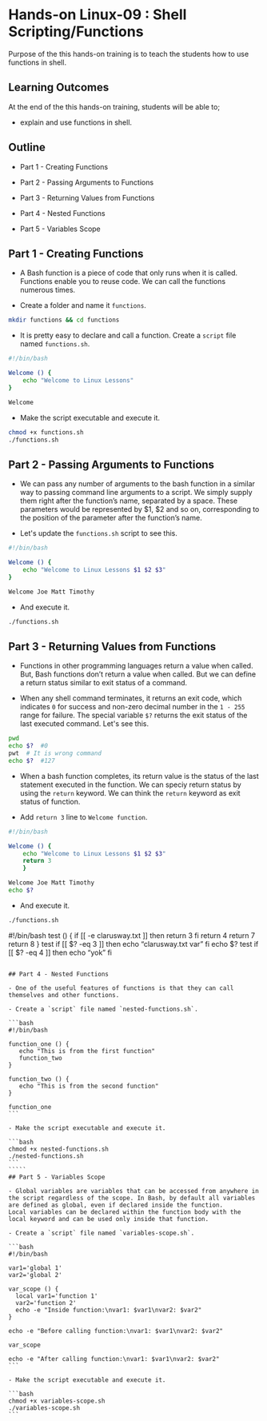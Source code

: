 # Hands-on Linux-09 : Shell Scripting/Functions

Purpose of the this hands-on training is to teach the students how to use functions in shell.

## Learning Outcomes

At the end of the this hands-on training, students will be able to;

- explain and use functions in shell.

## Outline

- Part 1 - Creating Functions

- Part 2 - Passing Arguments to Functions

- Part 3 - Returning Values from Functions

- Part 4 - Nested Functions

- Part 5 - Variables Scope

## Part 1 - Creating Functions

- A Bash function is a piece of code that only runs when it is called. Functions enable you to reuse code. We can call the functions numerous times.

- Create a folder and name it `functions`.

```bash
mkdir functions && cd functions
```

- It is pretty easy to declare and call a function. Create a `script` file named `functions.sh`. 

```bash
#!/bin/bash

Welcome () {
    echo "Welcome to Linux Lessons"
}

Welcome
```

- Make the script executable and execute it.

```bash
chmod +x functions.sh
./functions.sh
```

## Part 2 - Passing Arguments to Functions

- We can pass any number of arguments to the bash function in a similar way to passing command line arguments to a script. We simply supply them right after the function’s name, separated by a space. These parameters would be represented by $1, $2 and so on, corresponding to the position of the parameter after the function’s name.

- Let's update the `functions.sh` script to see this.

```bash
#!/bin/bash

Welcome () {
    echo "Welcome to Linux Lessons $1 $2 $3"
}

Welcome Joe Matt Timothy
```

- And execute it.

```bash
./functions.sh
```

## Part 3 - Returning Values from Functions

- Functions in other programming languages return a value when called. But, Bash functions don’t return a value when called. But we can define a return status similar to exit status of a command.

- When any shell command terminates, it returns an exit code, which indicates `0` for success and non-zero decimal number in the `1 - 255` range for failure. The special variable `$?` returns the exit status of the last executed command. Let's see this.

```bash
pwd
echo $?  #0
pwt  # It is wrong command
echo $?  #127
```

- When a bash function completes, its return value is the status of the last statement executed in the function. We can speciy return status by using the `return` keyword. We can think the `return` keyword as exit status of function. 

- Add `return 3` line to `Welcome function`.

```bash
#!/bin/bash

Welcome () {
    echo "Welcome to Linux Lessons $1 $2 $3"
    return 3
    }

Welcome Joe Matt Timothy
echo $?
```

- And execute it.

```bash
./functions.sh
```


#!/bin/bash
test () {
if [[ -e clarusway.txt  ]]
then
        return 3
fi
return 4
return 7
return 8
}
test
if [[ $? -eq 3  ]]
then
        echo “clarusway.txt var”
fi
echo $?
test
if [[ $? -eq 4  ]]
then
        echo “yok”
fi
``````

## Part 4 - Nested Functions

- One of the useful features of functions is that they can call themselves and other functions. 

- Create a `script` file named `nested-functions.sh`.

```bash
#!/bin/bash

function_one () {
   echo "This is from the first function"
   function_two
}

function_two () {
   echo "This is from the second function"
}

function_one
```

- Make the script executable and execute it.

```bash
chmod +x nested-functions.sh
./nested-functions.sh
```
`````
## Part 5 - Variables Scope

- Global variables are variables that can be accessed from anywhere in the script regardless of the scope. In Bash, by default all variables are defined as global, even if declared inside the function.
Local variables can be declared within the function body with the local keyword and can be used only inside that function. 

- Create a `script` file named `variables-scope.sh`.

```bash
#!/bin/bash

var1='global 1'
var2='global 2'

var_scope () {
  local var1='function 1'
  var2='function 2'
  echo -e "Inside function:\nvar1: $var1\nvar2: $var2"
}

echo -e "Before calling function:\nvar1: $var1\nvar2: $var2"

var_scope

echo -e "After calling function:\nvar1: $var1\nvar2: $var2"
```

- Make the script executable and execute it.

```bash
chmod +x variables-scope.sh
./variables-scope.sh
```